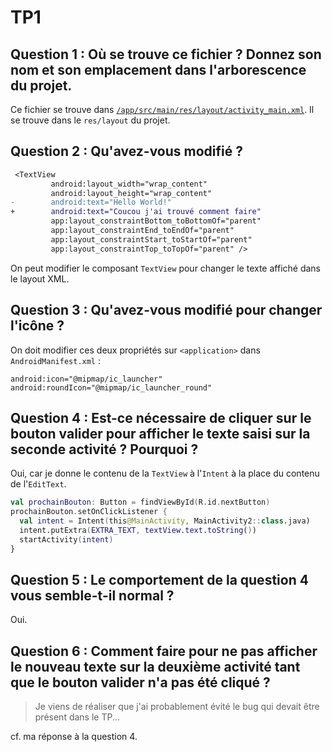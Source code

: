 # TP1

## Question 1 : Où se trouve ce fichier ? Donnez son nom et son emplacement dans l'arborescence du projet.

Ce fichier se trouve dans [`/app/src/main/res/layout/activity_main.xml`](./app/src/main/res/layout/activity_main.xml).
Il se trouve dans le `res/layout` du projet.

## Question 2 : Qu'avez-vous modifié ?

```diff
 <TextView
         android:layout_width="wrap_content"
         android:layout_height="wrap_content"
-        android:text="Hello World!"
+        android:text="Coucou j'ai trouvé comment faire"
         app:layout_constraintBottom_toBottomOf="parent"
         app:layout_constraintEnd_toEndOf="parent"
         app:layout_constraintStart_toStartOf="parent"
         app:layout_constraintTop_toTopOf="parent" />
```

On peut modifier le composant `TextView` pour changer le texte affiché dans le layout XML.


## Question 3 : Qu'avez-vous modifié pour changer l'icône ?

On doit modifier ces deux propriétés sur `<application>` dans `AndroidManifest.xml` :

```
android:icon="@mipmap/ic_launcher"
android:roundIcon="@mipmap/ic_launcher_round"
```

## Question 4 : Est-ce nécessaire de cliquer sur le bouton valider pour afficher le texte saisi sur la seconde activité ? Pourquoi ?

Oui, car je donne le contenu de la `TextView` à l'`Intent` à la place du contenu de l'`EditText`.

```kotlin
val prochainBouton: Button = findViewById(R.id.nextButton)
prochainBouton.setOnClickListener {
  val intent = Intent(this@MainActivity, MainActivity2::class.java)
  intent.putExtra(EXTRA_TEXT, textView.text.toString())
  startActivity(intent)
}
```

## Question 5 : Le comportement de la question 4 vous semble-t-il normal ?

Oui.

## Question 6 : Comment faire pour ne pas afficher le nouveau texte sur la deuxième activité tant que le bouton valider n'a pas été cliqué ?

> Je viens de réaliser que j'ai probablement évité le bug qui devait être présent dans le TP...

cf. ma réponse à la question 4.
